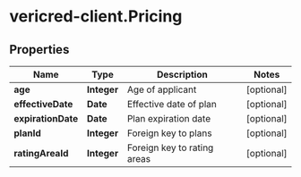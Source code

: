 # vericred-client.Pricing

## Properties
Name | Type | Description | Notes
------------ | ------------- | ------------- | -------------
**age** | **Integer** | Age of applicant | [optional] 
**effectiveDate** | **Date** | Effective date of plan | [optional] 
**expirationDate** | **Date** | Plan expiration date | [optional] 
**planId** | **Integer** | Foreign key to plans | [optional] 
**ratingAreaId** | **Integer** | Foreign key to rating areas | [optional] 


